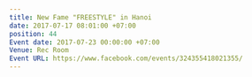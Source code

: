 ```yaml
---
title: New Fame "FREESTYLE" in Hanoi
date: 2017-07-17 08:01:00 +07:00
position: 44
Event date: 2017-07-23 00:00:00 +07:00
Venue: Rec Room
Event URL: https://www.facebook.com/events/324355418021355/
---
```


